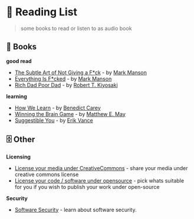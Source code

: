 # 📖 Reading List

> some books to read or listen to as audio book

## 📗 Books

**good read**

* [The Subtle Art of Not Giving a F*ck](https://amzn.to/3gWn9it) - by [Mark Manson](https://www.amazon.in/Mark-Manson/e/B00BIJOMOC)
* [Everything Is F*cked](https://amzn.to/32WVyZw) - by [Mark Manson](https://www.amazon.in/Mark-Manson/e/B00BIJOMOC)
* [Rich Dad Poor Dad](https://amzn.to/31WLBvH) - by [Robert T. Kiyosaki](https://www.amazon.in/Robert-T-Kiyosaki/e/B001H6GV90/ref=dp_byline_cont_ebooks_1)


**learning**

* [How We Learn](https://amzn.to/31Yopgt) - by [Benedict Carey](https://www.amazon.in/Benedict-Carey/e/B00OVT3WBA)
* [Winning the Brain Game](https://amzn.to/3bufLcX) - by [Matthew E. May](https://www.amazon.in/Matthew-E-May/e/B001IGSLV0/ref=dp_byline_cont_ebooks_1)
* [Suggestible You](https://amzn.to/31WPr8c) - by [Erik Vance](https://www.amazon.in/Erik-Vance/e/B0052EOAIC)
<!-- * []() - by []() -->
<!-- * []() - by []() -->

## 🗄️ Other

**Licensing**

* [License your media under CreativeCommons](https://creativecommons.org/choose/) - share your media under creative commons license
* [License your code / software under opensource](https://opensource.org/licenses) - pick whats suitable for you if you wish to publish your work under open-source

**Security**

* [Software Security](/software/security) - learn about software security.